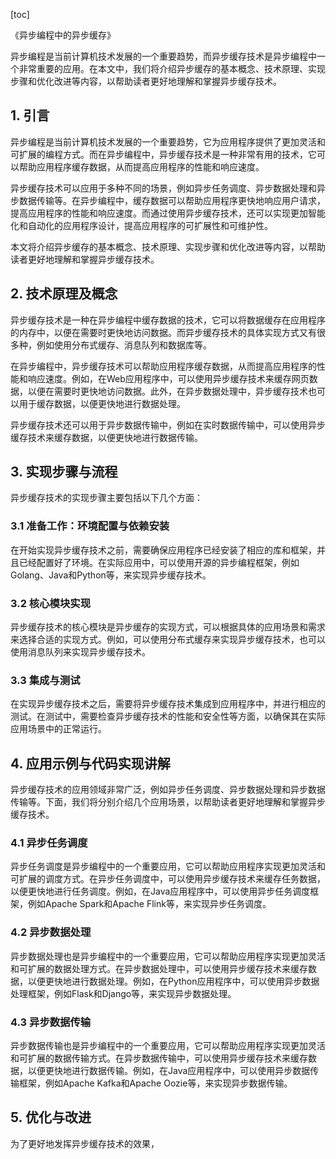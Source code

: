 
[toc]                    
                
                
《异步编程中的异步缓存》

异步编程是当前计算机技术发展的一个重要趋势，而异步缓存技术是异步编程中一个非常重要的应用。在本文中，我们将介绍异步缓存的基本概念、技术原理、实现步骤和优化改进等内容，以帮助读者更好地理解和掌握异步缓存技术。

## 1. 引言

异步编程是当前计算机技术发展的一个重要趋势，它为应用程序提供了更加灵活和可扩展的编程方式。而在异步编程中，异步缓存技术是一种非常有用的技术，它可以帮助应用程序缓存数据，从而提高应用程序的性能和响应速度。

异步缓存技术可以应用于多种不同的场景，例如异步任务调度、异步数据处理和异步数据传输等。在异步编程中，缓存数据可以帮助应用程序更快地响应用户请求，提高应用程序的性能和响应速度。而通过使用异步缓存技术，还可以实现更加智能化和自动化的应用程序设计，提高应用程序的可扩展性和可维护性。

本文将介绍异步缓存的基本概念、技术原理、实现步骤和优化改进等内容，以帮助读者更好地理解和掌握异步缓存技术。

## 2. 技术原理及概念

异步缓存技术是一种在异步编程中缓存数据的技术，它可以将数据缓存在应用程序的内存中，以便在需要时更快地访问数据。而异步缓存技术的具体实现方式又有很多种，例如使用分布式缓存、消息队列和数据库等。

在异步编程中，异步缓存技术可以帮助应用程序缓存数据，从而提高应用程序的性能和响应速度。例如，在Web应用程序中，可以使用异步缓存技术来缓存网页数据，以便在需要时更快地访问数据。此外，在异步数据处理中，异步缓存技术也可以用于缓存数据，以便更快地进行数据处理。

异步缓存技术还可以用于异步数据传输中，例如在实时数据传输中，可以使用异步缓存技术来缓存数据，以便更快地进行数据传输。

## 3. 实现步骤与流程

异步缓存技术的实现步骤主要包括以下几个方面：

### 3.1 准备工作：环境配置与依赖安装

在开始实现异步缓存技术之前，需要确保应用程序已经安装了相应的库和框架，并且已经配置好了环境。在实际应用中，可以使用开源的异步编程框架，例如Golang、Java和Python等，来实现异步缓存技术。

### 3.2 核心模块实现

异步缓存技术的核心模块是异步缓存的实现方式，可以根据具体的应用场景和需求来选择合适的实现方式。例如，可以使用分布式缓存来实现异步缓存技术，也可以使用消息队列来实现异步缓存技术。

### 3.3 集成与测试

在实现异步缓存技术之后，需要将异步缓存技术集成到应用程序中，并进行相应的测试。在测试中，需要检查异步缓存技术的性能和安全性等方面，以确保其在实际应用场景中的正常运行。

## 4. 应用示例与代码实现讲解

异步缓存技术的应用领域非常广泛，例如异步任务调度、异步数据处理和异步数据传输等。下面，我们将分别介绍几个应用场景，以帮助读者更好地理解和掌握异步缓存技术。

### 4.1 异步任务调度

异步任务调度是异步编程中的一个重要应用，它可以帮助应用程序实现更加灵活和可扩展的调度方式。在异步任务调度中，可以使用异步缓存技术来缓存任务数据，以便更快地进行任务调度。例如，在Java应用程序中，可以使用异步任务调度框架，例如Apache Spark和Apache Flink等，来实现异步任务调度。

### 4.2 异步数据处理

异步数据处理也是异步编程中的一个重要应用，它可以帮助应用程序实现更加灵活和可扩展的数据处理方式。在异步数据处理中，可以使用异步缓存技术来缓存数据，以便更快地进行数据处理。例如，在Python应用程序中，可以使用异步数据处理框架，例如Flask和Django等，来实现异步数据处理。

### 4.3 异步数据传输

异步数据传输也是异步编程中的一个重要应用，它可以帮助应用程序实现更加灵活和可扩展的数据传输方式。在异步数据传输中，可以使用异步缓存技术来缓存数据，以便更快地进行数据传输。例如，在Java应用程序中，可以使用异步数据传输框架，例如Apache Kafka和Apache Oozie等，来实现异步数据传输。

## 5. 优化与改进

为了更好地发挥异步缓存技术的效果，

